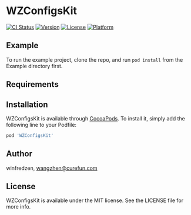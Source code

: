 # WZConfigsKit

[![CI Status](https://img.shields.io/travis/winfredzen/WZConfigsKit.svg?style=flat)](https://travis-ci.org/winfredzen/WZConfigsKit)
[![Version](https://img.shields.io/cocoapods/v/WZConfigsKit.svg?style=flat)](https://cocoapods.org/pods/WZConfigsKit)
[![License](https://img.shields.io/cocoapods/l/WZConfigsKit.svg?style=flat)](https://cocoapods.org/pods/WZConfigsKit)
[![Platform](https://img.shields.io/cocoapods/p/WZConfigsKit.svg?style=flat)](https://cocoapods.org/pods/WZConfigsKit)

## Example

To run the example project, clone the repo, and run `pod install` from the Example directory first.

## Requirements

## Installation

WZConfigsKit is available through [CocoaPods](https://cocoapods.org). To install
it, simply add the following line to your Podfile:

```ruby
pod 'WZConfigsKit'
```

## Author

winfredzen, wangzhen@curefun.com

## License

WZConfigsKit is available under the MIT license. See the LICENSE file for more info.
